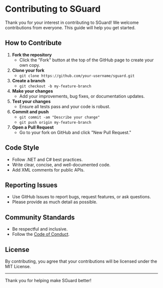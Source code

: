 # Contributing to SGuard

Thank you for your interest in contributing to SGuard! We welcome contributions from everyone. This guide will help you get started.

## How to Contribute

1. **Fork the repository**
   - Click the "Fork" button at the top of the GitHub page to create your own copy.
2. **Clone your fork**
   - `git clone https://github.com/your-username/sguard.git`
3. **Create a branch**
   - `git checkout -b my-feature-branch`
4. **Make your changes**
   - Add your improvements, bug fixes, or documentation updates.
5. **Test your changes**
   - Ensure all tests pass and your code is robust.
6. **Commit and push**
   - `git commit -am "Describe your change"`
   - `git push origin my-feature-branch`
7. **Open a Pull Request**
   - Go to your fork on GitHub and click "New Pull Request."

## Code Style
- Follow .NET and C# best practices.
- Write clear, concise, and well-documented code.
- Add XML comments for public APIs.

## Reporting Issues
- Use GitHub Issues to report bugs, request features, or ask questions.
- Please provide as much detail as possible.

## Community Standards
- Be respectful and inclusive.
- Follow the [Code of Conduct](CODE_OF_CONDUCT.md).

## License
By contributing, you agree that your contributions will be licensed under the MIT License.

---

Thank you for helping make SGuard better!
